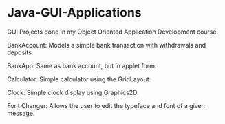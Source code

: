 Java-GUI-Applications
=====================

GUI Projects done in my Object Oriented Application Development course.

BankAccount: Models a simple bank transaction with withdrawals and deposits.

BankApp: Same as bank account, but in applet form.

Calculator: Simple calculator using the GridLayout.

Clock: Simple clock display using Graphics2D.

Font Changer: Allows the user to edit the typeface and font of a given message.
